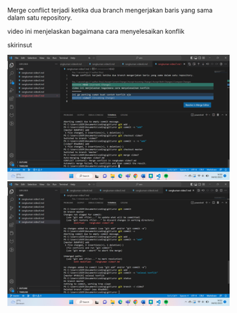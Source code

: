 Merge conflict terjadi ketika dua branch mengerjakan baris yang sama dalam satu repository.

video ini menjelaskan bagaimana cara menyelesaikan konflik

skirinsut

![ss percobaan mergekonplik](https://github.com/Maull09/Misi1-Modul1-SEKURO_Programming-2023-19622267/blob/master/sekirinsut/ss%20percobaan%20merge%20conflik.png)
![ss2 percobaan mergekonplik](https://github.com/Maull09/Misi1-Modul1-SEKURO_Programming-2023-19622267/blob/master/sekirinsut/ss2%20percobaan%20merge%20conflik.png)

